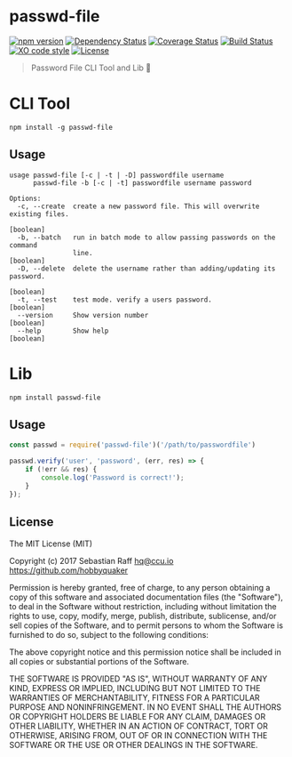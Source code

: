 # passwd-file

[![npm version](https://badge.fury.io/js/passwd-file.svg)](https://badge.fury.io/js/passwd-file) 
[![Dependency Status](https://img.shields.io/gemnasium/hobbyquaker/passwd-file.svg?maxAge=2592000)](https://gemnasium.com/github.com/hobbyquaker/passwd-file)
[![Coverage Status](https://coveralls.io/repos/github/hobbyquaker/passwd-file/badge.svg?branch=master)](https://coveralls.io/github/hobbyquaker/passwd-file?branch=master)
[![Build Status](https://travis-ci.org/hobbyquaker/passwd-file.svg?branch=master)](https://travis-ci.org/hobbyquaker/passwd-file)
[![XO code style](https://img.shields.io/badge/code_style-XO-5ed9c7.svg)](https://github.com/sindresorhus/xo)
[![License][mit-badge]][mit-url]

[mit-badge]: https://img.shields.io/badge/License-MIT-blue.svg?style=flat
[mit-url]: LICENSE

> Password File CLI Tool and Lib :closed_lock_with_key:


# CLI Tool

`npm install -g passwd-file`


## Usage

```
usage passwd-file [-c | -t | -D] passwordfile username
      passwd-file -b [-c | -t] passwordfile username password

Options:
  -c, --create  create a new password file. This will overwrite existing files.
                                                                       [boolean]
  -b, --batch   run in batch mode to allow passing passwords on the command
                line.                                                  [boolean]
  -D, --delete  delete the username rather than adding/updating its password.
                                                                       [boolean]
  -t, --test    test mode. verify a users password.                    [boolean]
  --version     Show version number                                    [boolean]
  --help        Show help                                              [boolean]

```


# Lib

`npm install passwd-file`


## Usage

```javascript
const passwd = require('passwd-file')('/path/to/passwordfile')

passwd.verify('user', 'password', (err, res) => {
    if (!err && res) {
        console.log('Password is correct!');
    } 
});

```


## License

The MIT License (MIT)

Copyright (c) 2017 Sebastian Raff <hq@ccu.io> https://github.com/hobbyquaker

Permission is hereby granted, free of charge, to any person obtaining a copy
of this software and associated documentation files (the "Software"), to deal
in the Software without restriction, including without limitation the rights
to use, copy, modify, merge, publish, distribute, sublicense, and/or sell
copies of the Software, and to permit persons to whom the Software is
furnished to do so, subject to the following conditions:

The above copyright notice and this permission notice shall be included in all
copies or substantial portions of the Software.

THE SOFTWARE IS PROVIDED "AS IS", WITHOUT WARRANTY OF ANY KIND, EXPRESS OR
IMPLIED, INCLUDING BUT NOT LIMITED TO THE WARRANTIES OF MERCHANTABILITY,
FITNESS FOR A PARTICULAR PURPOSE AND NONINFRINGEMENT. IN NO EVENT SHALL THE
AUTHORS OR COPYRIGHT HOLDERS BE LIABLE FOR ANY CLAIM, DAMAGES OR OTHER
LIABILITY, WHETHER IN AN ACTION OF CONTRACT, TORT OR OTHERWISE, ARISING FROM,
OUT OF OR IN CONNECTION WITH THE SOFTWARE OR THE USE OR OTHER DEALINGS IN THE
SOFTWARE.
